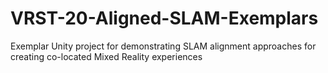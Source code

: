 # VRST-20-Aligned-SLAM-Exemplars
Exemplar Unity project for demonstrating SLAM alignment approaches for creating co-located Mixed Reality experiences
